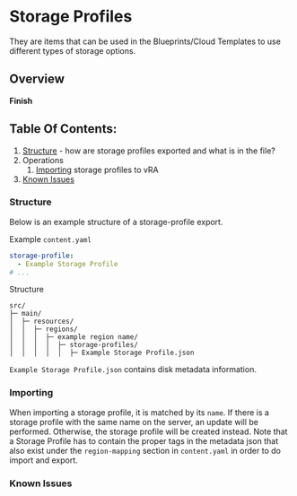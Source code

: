 # Storage Profiles
They are items that can be used in the Blueprints/Cloud Templates to use different types of storage options.

## Overview
**Finish**

## Table Of Contents:
1. [Structure](#structure) - how are storage profiles exported and what is in the file?
2. Operations
   1. [Importing](#importing) storage profiles to vRA
3. [Known Issues](#known-issues)

### Structure
Below is an example structure of a storage-profile export.

Example `content.yaml`
```yaml
storage-profile:
  - Example Storage Profile
# ...
```

Structure
```
src/
├─ main/
│  ├─ resources/
│  │  ├─ regions/
│  │  │  ├─ example region name/
│  │  │  │  ├─ storage-profiles/
│  │  │  │  │  ├─ Example Storage Profile.json
```

`Example Storage Profile.json` contains disk metadata information.

### Importing
When importing a storage profile, it is matched by its `name`. If there is a storage profile with the same name on the server,
an update will be performed. Otherwise, the storage profile will be created instead. Note that a Storage Profile has to contain the proper tags in the metadata json that also exist under the `region-mapping` section in `content.yaml` in order to do import and export.


### Known Issues
